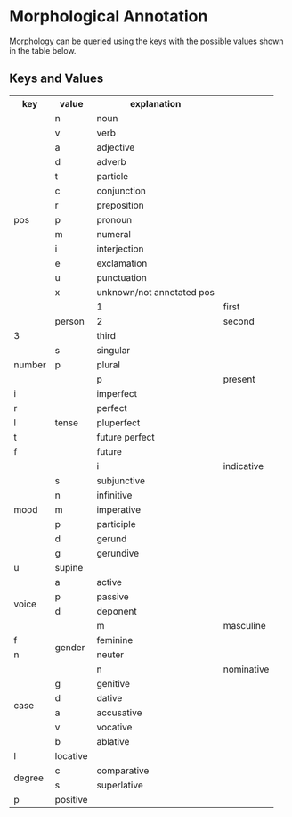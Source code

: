 # Morphological Annotation

Morphology can be queried using the keys with the possible
values shown in the table below. 

## Keys and Values

<table>
  <tr>
    <th>key</th>
    <th>value</th>
    <th>explanation</th>
  </tr>
  <tr>
    <td rowspan="15">pos</td>
    <td>n</td>
    <td>noun</td>

  </tr>
  <tr>
    <td>v</td>
    <td>verb</td>

  </tr>
  <tr>
    <td>a</td>
    <td>adjective</td>

  </tr>
  <tr>
    <td>d</td>
    <td>adverb</td>

  </tr>
  <tr>
    <td>t</td>
    <td>particle</td>
  </tr>
  <tr>
    <td>c</td>
    <td>conjunction</td>
  </tr>
  <tr>
    <td>r</td>
    <td>preposition</td>
  </tr>
  <tr>
    <td>p</td>
    <td>pronoun</td>
  </tr>
  <tr>
    <td>m</td>
    <td>numeral</td>
  </tr>
  <tr>
    <td>i</td>
    <td>interjection</td>
  </tr>
  <tr>
    <td>e</td>
    <td>exclamation</td>
  </tr>
  <tr>
    <td>u</td>
    <td>punctuation</td>
  </tr>
  <tr>
    <td>x</td>
    <td>unknown/not annotated pos</td>
  </tr>

  <tr>
    <td rowspan="3">person</td>
    <td>1</td>
    <td>first</td>

  </tr>
  <tr>
    <td>2</td>
    <td>second</td>

  </tr>
  <tr>
    <td>3</td>
    <td>third</td>

  </tr>


  <tr>
    <td rowspan="3">number</td>
    <td>s</td>
    <td>singular</td>

  </tr>
  <tr>
    <td>p</td>
    <td>plural</td>

  </tr>


  <tr>
    <td rowspan="7">tense</td>
    <td>p</td>
    <td>present</td>

  </tr>
  <tr>
    <td>i</td>
    <td>imperfect</td>

  </tr>
  <tr>
    <td>r</td>
    <td>perfect</td>
  </tr>
  <tr>
    <td>l</td>
    <td>pluperfect</td>
  </tr>
  <tr>
    <td>t</td>
    <td>future perfect</td>

  </tr>
  <tr>
    <td>f</td>
    <td>future</td>
  </tr>


  <tr>
    <td rowspan="7">mood</td>
    <td>i</td>
    <td>indicative</td>
  </tr>
  <tr>
    <td>s</td>
    <td>subjunctive</td>
  </tr>
  <tr>
    <td>n</td>
    <td>infinitive</td>
  </tr>
  <tr>
    <td>m</td>
    <td>imperative</td>
  </tr>
  <tr>
    <td>p</td>
    <td>participle</td>
  </tr>
  <tr>
    <td>d</td>
    <td>gerund</td>
  </tr>
  <tr>
    <td>g</td>
    <td>gerundive</td>
  </tr>
  <tr>
    <td>u</td>
    <td>supine</td>
  </tr>



  <tr>
    <td rowspan="4">voice</td>
    <td>a</td>
    <td>active</td>
  </tr>
  <tr>
    <td>p</td>
    <td>passive</td>
  </tr>
  <tr>
    <td>d</td>
    <td>deponent</td>
  </tr>



  <tr>
    <td rowspan="4">gender</td>
    <td>m</td>
    <td>masculine</td>
  </tr>
  <tr>
    <td>f</td>
    <td>feminine</td>
  </tr>
  <tr>
    <td>n</td>
    <td>neuter</td>
  </tr>


  <tr>
    <td rowspan="6">case</td>
    <td>n</td>
    <td>nominative</td>
  </tr>
  <tr>
    <td>g</td>
    <td>genitive</td>
  </tr>
  <tr>
    <td>d</td>
    <td>dative</td>
  </tr>
  <tr>
    <td>a</td>
    <td>accusative</td>
  </tr>
  <tr>
    <td>v</td>
    <td>vocative</td>
</tr>
  <tr>
    <td>b</td>
    <td>ablative</td>
  </tr>
  <tr>
    <td>l</td>
    <td>locative</td>
  </tr>


  <tr>
    <td rowspan="2">degree</td>
    <td>c</td>
    <td>comparative</td>
  </tr>
  <tr>
    <td>s</td>
    <td>superlative</td>
  </tr>
  <tr>
    <td>p</td>
    <td>positive</td>
  </tr>

</table>


